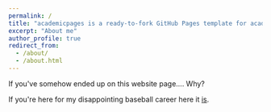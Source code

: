 ```yaml
---
permalink: /
title: "academicpages is a ready-to-fork GitHub Pages template for academic personal websites"
excerpt: "About me"
author_profile: true
redirect_from: 
  - /about/
  - /about.html
---
```

If you've somehow ended up on this website page.... Why?

If you're here for my disappointing baseball career here it [is](https://americanriver.prestosports.com/sports/bsb/2017-18/bios/leland_john_wjd2).
